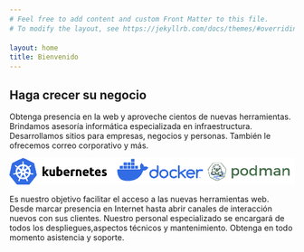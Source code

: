 ```yaml
---
# Feel free to add content and custom Front Matter to this file.
# To modify the layout, see https://jekyllrb.com/docs/themes/#overriding-theme-defaults

layout: home
title: Bienvenido
---
```


## Haga crecer su negocio

Obtenga presencia en la web y aproveche cientos de nuevas herramientas.
Brindamos asesoría informática especializada en infraestructura. 
Desarrollamos sitios para empresas, negocios y personas. También le ofrecemos correo corporativo y más.

![stack](assets/img/stack.png)

Es nuestro objetivo facilitar el acceso a las nuevas herramientas web. Desde marcar presencia en Internet hasta abrir canales de interacción nuevos con sus clientes. Nuestro personal especializado se encargará de todos los despliegues,aspectos técnicos y mantenimiento. Obtenga en todo momento asistencia y soporte. 
